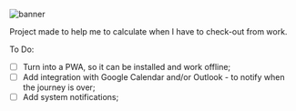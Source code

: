 ![banner](https://user-images.githubusercontent.com/26356962/200590639-11fc1ed9-f73c-4a30-8ed1-3abee8cbeb3f.jpg)

Project made to help me to calculate when I have to check-out from work.

To Do:

- [ ] Turn into a PWA, so it can be installed and work offline;
- [ ] Add integration with Google Calendar and/or Outlook - to notify when the journey is over;
- [ ] Add system notifications;
